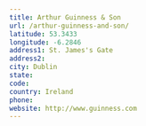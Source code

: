 ```yaml
---
title: Arthur Guinness & Son
url: /arthur-guinness-and-son/
latitude: 53.3433
longitude: -6.2846
address1: St. James's Gate
address2: 
city: Dublin
state: 
code: 
country: Ireland
phone: 
website: http://www.guinness.com
---
```


